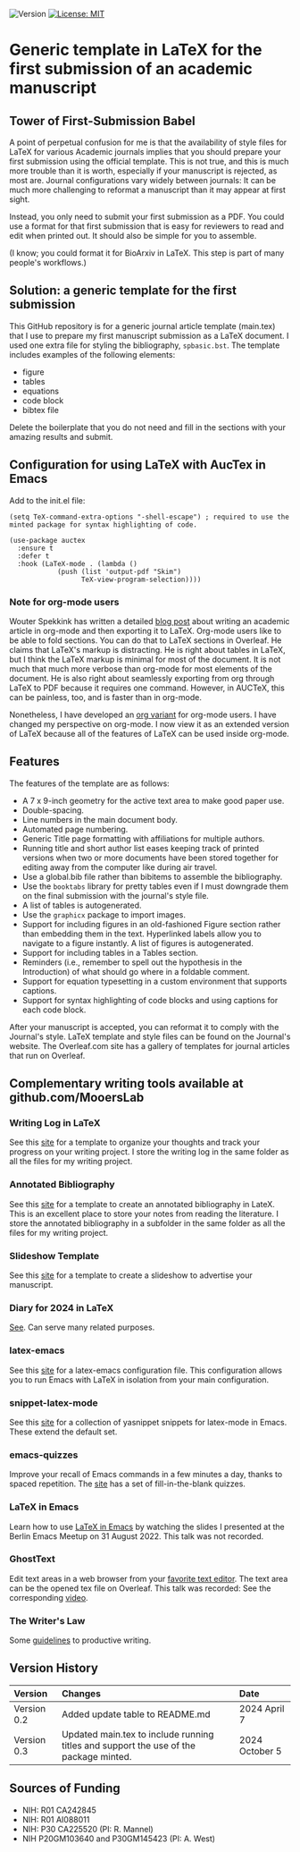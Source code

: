 ![Version](https://img.shields.io/static/v1?label=manuscriptInLaTeX&message=0.2&color=brightcolor)
[![License: MIT](https://img.shields.io/badge/License-MIT-blue.svg)](https://opensource.org/licenses/MIT)


# Generic template in LaTeX for the first submission of an academic manuscript

## Tower of First-Submission Babel

A point of perpetual confusion for me is that the availability of style files for LaTeX for various Academic journals implies that you should prepare your first submission using the official template.
This is not true, and this is much more trouble than it is worth, especially if your manuscript is rejected, as most are.
Journal  configurations vary widely between journals: It can be much more challenging to reformat a manuscript than it may appear at first sight.

Instead, you only need to submit your first submission as a PDF.
You could use a format for that first submission that is easy for reviewers to read and edit when printed out.
It should also be simple for you to assemble.

(I know; you could format it for BioArxiv in LaTeX. 
This step is part of many people's workflows.)

## Solution: a generic template for the first submission

This GitHub repository is for a generic journal article template (main.tex) that I use to prepare my first manuscript submission as a LaTeX document.
I used one extra file for styling the bibliography, `spbasic.bst`.
The template includes examples of the following elements:

- figure
- tables
- equations
- code block
- bibtex file

Delete the boilerplate that you do not need and fill in the sections with your amazing results and submit.

## Configuration for using LaTeX with AucTex in Emacs

Add to the init.el file:

```elisp
(setq TeX-command-extra-options "-shell-escape") ; required to use the minted package for syntax highlighting of code.

(use-package auctex
  :ensure t
  :defer t
  :hook (LaTeX-mode . (lambda ()
			(push (list 'output-pdf "Skim")
			      TeX-view-program-selection))))
```


### Note for org-mode users

Wouter Spekkink has written a detailed [blog post](http://www.wouterspekkink.org/academia/writing/tool/doom-emacs/2021/02/27/writing-academic-papers-with-org-mode.html) about writing an academic article in org-mode and then exporting it to LaTeX.
Org-mode users like to be able to fold sections.
You can do that to LaTeX sections in Overleaf.
He claims that LaTeX's markup is distracting.
He is right about tables in LaTeX, but I think the LaTeX markup is minimal for most of the document.
It is not much that much more verbose than org-mode for most elements of the document.
He is also right about seamlessly exporting from org through LaTeX to PDF because it requires one command.
However, in AUCTeX, this can be painless, too, and is faster than in org-mode.

Nonetheless, I have developed an [org variant](https://github.com/MooersLab/manuscriptInOrg) for org-mode users.
I have changed my perspective on org-mode.
I now view it as an extended version of LaTeX because all of the features of LaTeX can be used inside org-mode.

## Features

The features of the template are as follows:

- A 7 x 9-inch geometry for the active text area to make good paper use.
- Double-spacing.
- Line numbers in the main document body.
- Automated page numbering.
- Generic Title page formatting with affiliations for multiple authors.
- Running title and short author list eases keeping track of printed versions when two or more documents have been stored together for editing away from the computer like during air travel.
- Use a global.bib file rather than bibitems to assemble the bibliography.
- Use the `booktabs` library for pretty tables even if I must downgrade them on the final submission with the journal's style file.
- A list of tables is autogenerated.
- Use the `graphicx` package to import images.
- Support for including figures in an old-fashioned Figure section rather than embedding them in the text. Hyperlinked labels allow you to navigate to a figure instantly. A list of figures is autogenerated.
- Support for including tables in a Tables section.
- Reminders (i.e., remember to spell out the hypothesis in the Introduction) of what should go where in a foldable comment.
- Support for equation typesetting in a custom environment that supports captions.
- Support for syntax highlighting of code blocks and using captions for each code block.

After your manuscript is accepted, you can reformat it to comply with the Journal's style.
LaTeX template and style files can be found on the Journal's website.
The Overleaf.com site has a gallery of templates for journal articles that run on Overleaf.

## Complementary writing tools available at github.com/MooersLab

### Writing Log in LaTeX

See this [site](https://github.com/MooersLab/writingLogTemplate) for a template to organize your thoughts and track your progress on your writing project.
I store the writing log in the same folder as all the files for my writing project.

### Annotated Bibliography

See this [site](https://github.com/MooersLab/annotatedBibliography) for a template to create an annotated bibliography in LateX. 
This is an excellent place to store your notes from reading the literature.
I store the annotated bibliography in a subfolder in the same folder as all the files for my writing project.

### Slideshow Template

See this [site](https://github.com/MooersLab/slideshowTemplateLaTeX) for a template to create a slideshow to advertise your manuscript.


### Diary for 2024 in LaTeX

[See](https://github.com/MooersLab/diary2024inLaTeX). Can serve many related purposes.

### latex-emacs

See this [site](https://github.com/MooersLab/latex-emacs) for a latex-emacs configuration file.
This configuration allows you to run Emacs with LaTeX in isolation from your main configuration.

### snippet-latex-mode

See this [site](https://github.com/MooersLab/snippet-latex-mode) for a collection of yasnippet snippets for latex-mode in Emacs.
These extend the default set.

### emacs-quizzes

Improve your recall of Emacs commands in a few minutes a day, thanks to spaced repetition.
The [site](https://github.com/MooersLab/qemacs) has a set of fill-in-the-blank quizzes.

### LaTeX in Emacs

Learn how to use [LaTeX in Emacs](https://github.com/MooersLab/BerlinEmacsAugust2022) by watching the slides I presented at the Berlin Emacs Meetup on 31 August 2022.
This talk was not recorded.

### GhostText

Edit text areas in a web browser from your [favorite text editor](https://github.com/MooersLab/DSW22ghosttext).
The text area can be the opened tex file on Overleaf.
This talk was recorded: See the corresponding [video](https://mediasite.ouhsc.edu/Mediasite/Channel/python/watch/4da0872f028c4255ae12935655e911321d).

### The Writer's Law

Some [guidelines](https://github.com/MooersLab/thewriterslaw) to productive writing.

## Version History

|Version      | Changes                                                                              | Date            |
|:------------|:-------------------------------------------------------------------------------------|:----------------|
| Version 0.2 | Added update table to README.md                                                      | 2024 April 7    |
| Version 0.3 | Updated main.tex to include running titles and support the use of the package minted.| 2024 October 5  |

## Sources of Funding

- NIH: R01 CA242845
- NIH: R01 AI088011
- NIH: P30 CA225520 (PI: R. Mannel)
- NIH P20GM103640 and P30GM145423 (PI: A. West)

